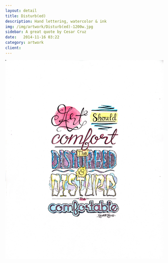 ```yaml
---
layout: detail
title: Disturb(ed)
description: Hand lettering, watercolor & ink
img: /img/artwork/Disturb(ed)-1200w.jpg
sidebar: A great quote by Cesar Cruz
date:   2014-11-16 03:22
category: artwork
client:
---
```

![Disturb(ed)](/img/artwork/Disturb(ed)-1200w.jpg)
